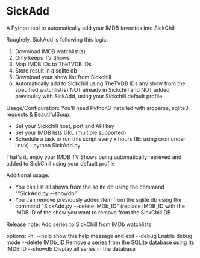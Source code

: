 SickAdd
=======

A Python tool to automatically add your IMDB favorites into SickChill

Roughely, SickAdd is following this logic:
1. Download  IMDB watchlist(s)
2. Only keeps TV Shows
3. Map IMDB IDs to TheTVDB IDs
3. Store result in a sqlite db
4. Download your show list from Sickchill
5. Automatically add to Sickchill using TheTVDB IDs any show from the specified watchlist(s) NOT already in Sickchill and NOT added previoulsy with SickAdd, using your Sickchill default profile.


Usage/Configuration:
You'll need Python3 installed with argparse, sqlite3, requests & BeautifulSoup.
- Set your Sickchill host, port and API key
- Set your IMDB lists URL (multiple supported)
- Schedule a task to run this script every x hours (IE: using cron under linux) : python SickAdd.py

That's it, enjoy your IMDB TV Shows being automatically retrieved and added to SickChill using your default profile

Additional usage:
- You can list all shows from the sqlite db using the command ""SickAdd.py --showdb"
- You can remove previously added item from the sqlite db using the command "SickAdd.py --delete IMDb_ID" (replace IMDB_ID with the IMDB ID of the show you want to remove from the SickChill DB.


Release note:
Add series to SickChill from IMDb watchlists

options:
  -h, --help        show this help message and exit
  --debug           Enable debug mode
  --delete IMDb_ID  Remove a series from the SQLite database using its IMDB ID
  --showdb          Display all series in the database

